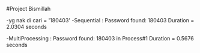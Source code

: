 #Project Bismillah

-yg nak di cari = '180403'
-Sequential :
Password found: 180403
Duration = 2.0304 seconds

-MultiProcessing :
Password found: 180403 in Process#1
Duration = 0.5676 seconds
